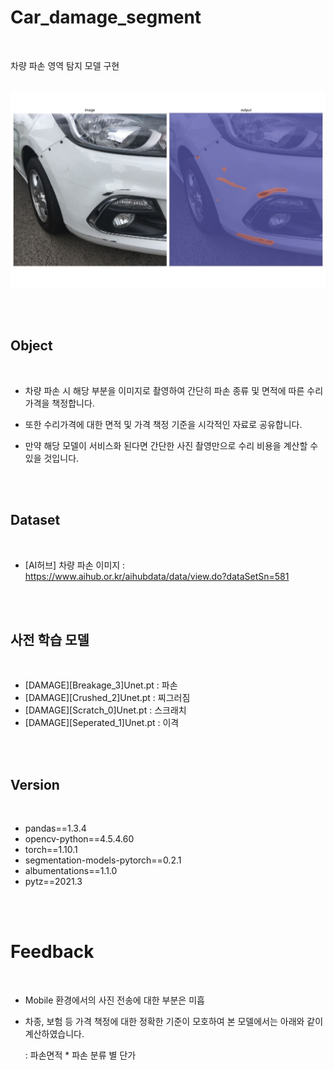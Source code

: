# Car_damage_segment

<br/>

차량 파손 영역 탐지 모델 구현

<br/>

<img src="test_result_folder/img_result.jpg">

<br/><br/>

## Object

<br/>

- 차량 파손 시 해당 부분을 이미지로 촬영하여 간단히 파손 종류 및 면적에 따른 수리가격을 책정합니다.

- 또한 수리가격에 대한 면적 및 가격 책정 기준을 시각적인 자료로 공유합니다.

- 만약 해당 모델이 서비스화 된다면 간단한 사진 촬영만으로 수리 비용을 계산할 수 있을 것입니다. 

<br/><br/>

## Dataset

<br/>

- [AI허브] 차량 파손 이미지 : https://www.aihub.or.kr/aihubdata/data/view.do?dataSetSn=581

<br/><br/>

## 사전 학습 모델

<br/>

- [DAMAGE][Breakage_3]Unet.pt : 파손
- [DAMAGE][Crushed_2]Unet.pt : 찌그러짐
- [DAMAGE][Scratch_0]Unet.pt : 스크래치
- [DAMAGE][Seperated_1]Unet.pt : 이격

<br/><br/>

## Version

<br/>

- pandas==1.3.4
- opencv-python==4.5.4.60
- torch==1.10.1
- segmentation-models-pytorch==0.2.1
- albumentations==1.1.0
- pytz==2021.3

<br/><br/>

# Feedback

<br/>

- Mobile 환경에서의 사진 전송에 대한 부분은 미흡
  
- 차종, 보험 등 가격 책정에 대한 정확한 기준이 모호하여 본 모델에서는 아래와 같이 계산하였습니다.

   : 파손면적 * 파손 분류 별 단가

